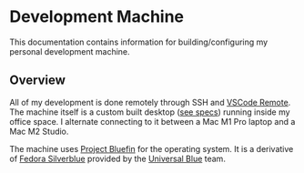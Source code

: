 # Development Machine

This documentation contains information for building/configuring my personal development machine.

## Overview

All of my development is done remotely through SSH and [VSCode Remote](https://code.visualstudio.com/docs/remote/remote-overview).
The machine itself is a custom built desktop ([see specs](./appendix/specs.md)) running inside my office space.
I alternate connecting to it between a Mac M1 Pro laptop and a Mac M2 Studio.

The machine uses [Project Bluefin](https://projectbluefin.io) for the operating system.
It is a derivative of [Fedora Silverblue](https://fedoraproject.org/silverblue/) provided by the
[Universal Blue](https://universal-blue.org) team.